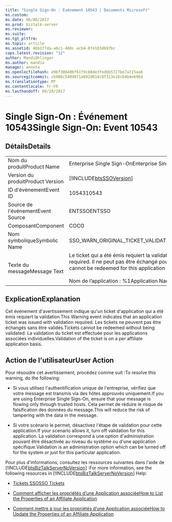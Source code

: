 ```yaml
---
title: "Single Sign-On : Événement 10543 | Documents Microsoft"
ms.custom: 
ms.date: 06/08/2017
ms.prod: biztalk-server
ms.reviewer: 
ms.suite: 
ms.tgt_pltfrm: 
ms.topic: article
ms.assetid: 46b1ffda-a6c1-408c-acb4-074183d697bc
caps.latest.revision: "12"
author: MandiOhlinger
ms.author: mandia
manager: anneta
ms.openlocfilehash: e9bf30640bf61f9c88de3fedbb5727be7a715aa8
ms.sourcegitcommit: cb908c540d8f1a692d01dc8f313e16cb4b4e696d
ms.translationtype: MT
ms.contentlocale: fr-FR
ms.lasthandoff: 09/20/2017
---
```

# <a name="single-sign-on-event-10543"></a><span data-ttu-id="00ef1-102">Single Sign-On : Événement 10543</span><span class="sxs-lookup"><span data-stu-id="00ef1-102">Single Sign-On: Event 10543</span></span>
## <a name="details"></a><span data-ttu-id="00ef1-103">Détails</span><span class="sxs-lookup"><span data-stu-id="00ef1-103">Details</span></span>  
  
|||  
|-|-|  
|<span data-ttu-id="00ef1-104">Nom du produit</span><span class="sxs-lookup"><span data-stu-id="00ef1-104">Product Name</span></span>|<span data-ttu-id="00ef1-105">Enterprise Single Sign-On</span><span class="sxs-lookup"><span data-stu-id="00ef1-105">Enterprise Single Sign-On</span></span>|  
|<span data-ttu-id="00ef1-106">Version du produit</span><span class="sxs-lookup"><span data-stu-id="00ef1-106">Product Version</span></span>|[!INCLUDE[btsSSOVersion](../includes/btsssoversion-md.md)]|  
|<span data-ttu-id="00ef1-107">ID d'événement</span><span class="sxs-lookup"><span data-stu-id="00ef1-107">Event ID</span></span>|<span data-ttu-id="00ef1-108">10543</span><span class="sxs-lookup"><span data-stu-id="00ef1-108">10543</span></span>|  
|<span data-ttu-id="00ef1-109">Source de l'événement</span><span class="sxs-lookup"><span data-stu-id="00ef1-109">Event Source</span></span>|<span data-ttu-id="00ef1-110">ENTSSO</span><span class="sxs-lookup"><span data-stu-id="00ef1-110">ENTSSO</span></span>|  
|<span data-ttu-id="00ef1-111">Composant</span><span class="sxs-lookup"><span data-stu-id="00ef1-111">Component</span></span>|<span data-ttu-id="00ef1-112">CO</span><span class="sxs-lookup"><span data-stu-id="00ef1-112">CO</span></span>|  
|<span data-ttu-id="00ef1-113">Nom symbolique</span><span class="sxs-lookup"><span data-stu-id="00ef1-113">Symbolic Name</span></span>|<span data-ttu-id="00ef1-114">SSO_WARN_ORIGINAL_TICKET_VALIDATED</span><span class="sxs-lookup"><span data-stu-id="00ef1-114">SSO_WARN_ORIGINAL_TICKET_VALIDATED</span></span>|  
|<span data-ttu-id="00ef1-115">Texte du message</span><span class="sxs-lookup"><span data-stu-id="00ef1-115">Message Text</span></span>|<span data-ttu-id="00ef1-116">Le ticket qui a été émis requiert la validation.</span><span class="sxs-lookup"><span data-stu-id="00ef1-116">The ticket was issued with validation required.</span></span> <span data-ttu-id="00ef1-117">Il ne peut pas être échangé pour cette application sans être validé.%r</span><span class="sxs-lookup"><span data-stu-id="00ef1-117">It cannot be redeemed for this application without being validated.%r</span></span><br /><br /> <span data-ttu-id="00ef1-118">Nom de l’application : %1</span><span class="sxs-lookup"><span data-stu-id="00ef1-118">Application Name: %1</span></span>|  
  
## <a name="explanation"></a><span data-ttu-id="00ef1-119">Explication</span><span class="sxs-lookup"><span data-stu-id="00ef1-119">Explanation</span></span>  
 <span data-ttu-id="00ef1-120">Cet événement d'avertissement indique qu'un ticket d'application qui a été émis requiert la validation.</span><span class="sxs-lookup"><span data-stu-id="00ef1-120">This Warning event indicates that an application ticket was issued with validation required.</span></span> <span data-ttu-id="00ef1-121">Les tickets ne peuvent pas être échangés sans être validés.</span><span class="sxs-lookup"><span data-stu-id="00ef1-121">Tickets cannot be redeemed without being validated.</span></span> <span data-ttu-id="00ef1-122">La validation du ticket est effectuée pour les applications associées individuelles.</span><span class="sxs-lookup"><span data-stu-id="00ef1-122">Validation of the ticket is on a per affiliate application basis.</span></span>  
  
## <a name="user-action"></a><span data-ttu-id="00ef1-123">Action de l'utilisateur</span><span class="sxs-lookup"><span data-stu-id="00ef1-123">User Action</span></span>  
 <span data-ttu-id="00ef1-124">Pour résoudre cet avertissement, procédez comme suit :</span><span class="sxs-lookup"><span data-stu-id="00ef1-124">To resolve this warning, do the following:</span></span>  
  
-   <span data-ttu-id="00ef1-125">Si vous utilisez l'authentification unique de l'entreprise, vérifiez que votre message est transmis via des hôtes approuvés uniquement.</span><span class="sxs-lookup"><span data-stu-id="00ef1-125">If you are using Enterprise Single Sign-On, ensure that your message is flowing only through trusted hosts.</span></span> <span data-ttu-id="00ef1-126">Cela permet de réduire le risque de falsification des données du message.</span><span class="sxs-lookup"><span data-stu-id="00ef1-126">This will reduce the risk of tampering with the data in the message.</span></span>  
  
-   <span data-ttu-id="00ef1-127">Si votre scénario le permet, désactivez l'étape de validation pour cette application.</span><span class="sxs-lookup"><span data-stu-id="00ef1-127">If your scenario allows it, turn off validation for this application.</span></span> <span data-ttu-id="00ef1-128">La validation correspond à une option d'administration pouvant être désactivée au niveau du système ou d'une application spécifique.</span><span class="sxs-lookup"><span data-stu-id="00ef1-128">Validation is an administration option which can be turned off for the system or just for this particular application.</span></span>  
  
 <span data-ttu-id="00ef1-129">Pour plus d'informations, consultez les ressources suivantes dans l'aide de [!INCLUDE[btsBizTalkServerNoVersion](../includes/btsbiztalkservernoversion-md.md)] :</span><span class="sxs-lookup"><span data-stu-id="00ef1-129">For more information, see the following resources in [!INCLUDE[btsBizTalkServerNoVersion](../includes/btsbiztalkservernoversion-md.md)] Help:</span></span>  
  
-   [<span data-ttu-id="00ef1-130">Tickets SSO</span><span class="sxs-lookup"><span data-stu-id="00ef1-130">SSO Tickets</span></span>](../core/sso-tickets.md)  
  
-   [<span data-ttu-id="00ef1-131">Comment afficher les propriétés d’une Application associée</span><span class="sxs-lookup"><span data-stu-id="00ef1-131">How to List the Properties of an Affiliate Application</span></span>](../core/how-to-list-the-properties-of-an-affiliate-application.md)  
  
-   [<span data-ttu-id="00ef1-132">Comment mettre à jour les propriétés d’une Application associée</span><span class="sxs-lookup"><span data-stu-id="00ef1-132">How to Update the Properties of an Affiliate Application</span></span>](../core/how-to-update-the-properties-of-an-affiliate-application.md)